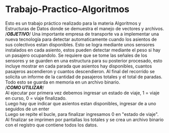 # Trabajo-Practico-Algoritmos
Esto es un trabajo práctico realizado para la materia Algoritmos y Estructuras de Datos donde se demuestra el manejo de vectores y archivos. <br>
/***OBJETIVO***/ 
Una importante empresa de transporte va a implementar una nueva tecnología para detectar automaticamente cuando los asientos de sus colectivos estan disponibles. Esto se logra mediante unos sensores instalados en cada asiento, estos pueden detectar mediante el peso si hay un pasajero ocupandolo. Se requiere que se tome las señales de los sensores y se guarden en una estructura para su posterior procesado, esto incluye mostrar en cada parada que asientos hay disponibles, cuantos pasajeros ascendieron y cuantos descendieron. Al final del recorrido se solicita un informe de la cantidad de pasajeros totales y el total de paradas. Todo esto se guarda en memoria en un archivo binario. <br>
/***COMO UTILIZAR***/ <br>
Al ejecutar por primera vez debemos ingresar un estado de viaje, 1 = viaje en curso, 0 = viaje finalizado. <br>
Luego hay que indicar que asientos estan disponibles, ingresar de a uno seguidos de un enter <br>
Luego se repite el bucle, para finalizar ingresamos 0 en "estado de viaje". <br>
Al finalizar se imprimen por pantallas los totales y se crea un archivo binario con el registro que contiene todos los datos. <br>
